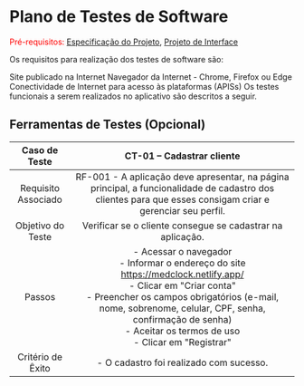 # Plano de Testes de Software

<span style="color:red">Pré-requisitos: <a href="2-Especificação do Projeto.md"> Especificação do Projeto</a></span>, <a href="3-Projeto de Interface.md"> Projeto de Interface</a>

Os requisitos para realização dos testes de software são:

Site publicado na Internet
Navegador da Internet - Chrome, Firefox ou Edge
Conectividade de Internet para acesso às plataformas (APISs)
Os testes funcionais a serem realizados no aplicativo são descritos a seguir.
 
## Ferramentas de Testes (Opcional)

| **Caso de Teste** 	| **CT-01 – Cadastrar cliente** 	|
|:---:	|:---:	|
|	Requisito Associado 	| RF-001 - A aplicação deve apresentar, na página principal, a funcionalidade de cadastro dos clientes para que esses consigam criar e gerenciar seu perfil. |
| Objetivo do Teste 	| Verificar se o cliente consegue se cadastrar na aplicação. |
| Passos 	| - Acessar o navegador <br> - Informar o endereço do site https://medclock.netlify.app/<br> - Clicar em "Criar conta" <br> - Preencher os campos obrigatórios (e-mail, nome, sobrenome, celular, CPF, senha, confirmação de senha) <br> - Aceitar os termos de uso <br> - Clicar em "Registrar" |
|Critério de Êxito | - O cadastro foi realizado com sucesso. |
